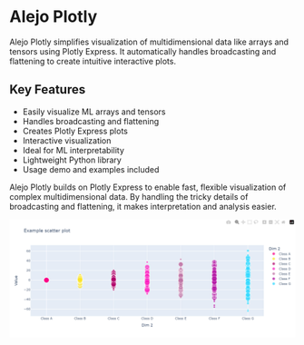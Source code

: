 # Alejo Plotly

Alejo Plotly simplifies visualization of multidimensional data like arrays and tensors using Plotly Express. It automatically handles broadcasting and flattening to create intuitive interactive plots.

## Key Features

* Easily visualize ML arrays and tensors
* Handles broadcasting and flattening
* Creates Plotly Express plots
* Interactive visualization
* Ideal for ML interpretability
* Lightweight Python library
* Usage demo and examples included

Alejo Plotly builds on Plotly Express to enable fast, flexible visualization of complex multidimensional data. By handling the tricky details of broadcasting and flattening, it makes interpretation and analysis easier.  

![Example Scatter Plot](assets/example_scatter.png)
